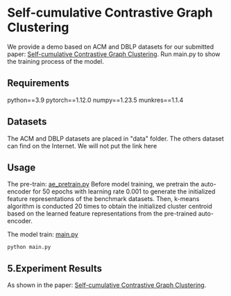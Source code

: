 # Self-cumulative Contrastive Graph Clustering
We provide a demo based on ACM and DBLP datasets for our submitted paper: [Self-cumulative Contrastive Graph Clustering](https://www.ieee-jas.net/en/article/doi/10.1109/JAS.2024.125025).  Run main.py to show the training process of the model.

   


## Requirements
python==3.9
pytorch==1.12.0
numpy==1.23.5
munkres==1.1.4

## Datasets

The ACM and DBLP datasets are placed in "data" folder. The others dataset can find on the Internet. We will not put the link here

## Usage

The pre-train: [ae_pretrain.py](../ae_pretrain/ae_pretrain.py)
Before model training, we pretrain the auto-encoder for 50 epochs with learning rate 0.001 to generate the initialized feature representations of the benchmark datasets. Then, k-means algorithm is conducted 20 times to obtain the initialized cluster centroid based on the learned feature representations from the pre-trained auto-encoder. 

The model train: [main.py](main.py)
```train
python main.py 
```


## 5.Experiment Results
As shown in the paper: [Self-cumulative Contrastive Graph Clustering](https://www.ieee-jas.net/en/article/doi/10.1109/JAS.2024.125025).
